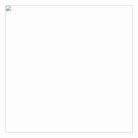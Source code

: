 <img src="https://github.com/khushi-purwar/Web-Dev-ProjectKart/blob/master/thumbnail.png" height="400px"/>

